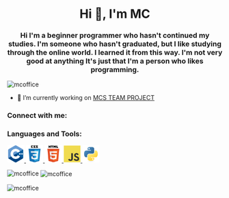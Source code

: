 <h1 align="center">Hi 👋, I'm MC</h1>
<h3 align="center">Hi I'm a beginner programmer who hasn't continued my studies. I'm someone who hasn't graduated, but I like studying through the online world. I learned it from this way. I'm not very good at anything It's just that I'm a person who likes programming.</h3>

<p align="left"> <img src="https://komarev.com/ghpvc/?username=mcoffice&label=Profile%20views&color=0e75b6&style=flat" alt="mcoffice" /> </p>

- 🔭 I’m currently working on [MCS TEAM PROJECT](https://mcoffice.github.io/mcwebsite/)

<h3 align="left">Connect with me:</h3>
<p align="left">
</p>

<h3 align="left">Languages and Tools:</h3>
<p align="left"> <a href="https://www.w3schools.com/cpp/" target="_blank" rel="noreferrer"> <img src="https://raw.githubusercontent.com/devicons/devicon/master/icons/cplusplus/cplusplus-original.svg" alt="cplusplus" width="40" height="40"/> </a> <a href="https://www.w3schools.com/css/" target="_blank" rel="noreferrer"> <img src="https://raw.githubusercontent.com/devicons/devicon/master/icons/css3/css3-original-wordmark.svg" alt="css3" width="40" height="40"/> </a> <a href="https://www.w3.org/html/" target="_blank" rel="noreferrer"> <img src="https://raw.githubusercontent.com/devicons/devicon/master/icons/html5/html5-original-wordmark.svg" alt="html5" width="40" height="40"/> </a> <a href="https://developer.mozilla.org/en-US/docs/Web/JavaScript" target="_blank" rel="noreferrer"> <img src="https://raw.githubusercontent.com/devicons/devicon/master/icons/javascript/javascript-original.svg" alt="javascript" width="40" height="40"/> </a> <a href="https://www.python.org" target="_blank" rel="noreferrer"> <img src="https://raw.githubusercontent.com/devicons/devicon/master/icons/python/python-original.svg" alt="python" width="40" height="40"/> </a> </p>

<p><img align="left" src="https://github-readme-stats.vercel.app/api/top-langs?username=mcoffice&show_icons=true&locale=en&layout=compact" alt="mcoffice" /></p>

<p>&nbsp;<img align="center" src="https://github-readme-stats.vercel.app/api?username=mcoffice&show_icons=true&locale=en" alt="mcoffice" /></p>

<p><img align="center" src="https://github-readme-streak-stats.herokuapp.com/?user=mcoffice&" alt="mcoffice" /></p>


<!--
**MCOffice/MCOffice** is a ✨ _special_ ✨ repository because its `README.md` (this file) appears on your GitHub profile.

Here are some ideas to get you started:

- 🔭 I’m currently working on ...
- 🌱 I’m currently learning ...
- 👯 I’m looking to collaborate on ...
- 🤔 I’m looking for help with ...
- 💬 Ask me about ...
- 📫 How to reach me: ...
- 😄 Pronouns: ...
- ⚡ Fun fact: ...
-->
